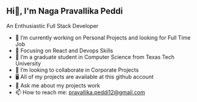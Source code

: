 ## Hi👋, I'm Naga Pravallika Peddi

An Enthusiastic Full Stack Developer

- 🔭 I’m currently working on Personal Projects and looking for Full Time Job
- 🔭 Focusing on React and Devops Skills
- 🌱 I’m a graduate student in Computer Science from Texas Tech University
- 👯 I’m looking to collaborate in Corporate Projects
- 🖥  All of my projects are available at this github account
- 💬 Ask me about my projects work
- 📫 How to reach me: pravallika.peddi12@gmail.com
